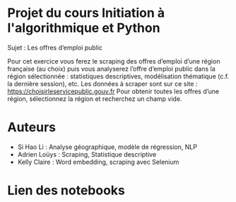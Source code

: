 # Projet du cours Initiation à l'algorithmique et Python

Sujet : Les offres d’emploi public

Pour cet exercice vous ferez le scraping des offres d’emploi d’une région française (au choix) puis vous analyserez l’offre d’emploi public dans la région sélectionnée : statistiques descriptives, modélisation thématique (c.f. la dernière session), etc.
Les données à scraper sont sur ce site : https://choisirleservicepublic.gouv.fr 
Pour obtenir toutes les offres d’une région, sélectionnez la région et recherchez un champ vide.

# Auteurs

- Si Hao Li : Analyse géographique, modèle de régression, NLP
- Adrien Loüys : Scraping, Statistique descriptive
- Kelly Claire : Word embedding, scraping avec Selenium

# Lien des notebooks




